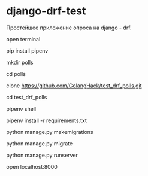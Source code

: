 # django-drf-test
Простейшее приложение опроса на django - drf.

open terminal

pip install pipenv 

mkdir polls

cd polls

 clone https://github.com/GolangHack/test_drf_polls.git

cd test_drf_polls

pipenv shell

pipenv install -r requirements.txt

python manage.py makemigrations

python manage.py migrate

python manage.py runserver

open localhost:8000

